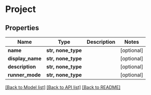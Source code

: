# Project


## Properties
Name | Type | Description | Notes
------------ | ------------- | ------------- | -------------
**name** | **str, none_type** |  | [optional] 
**display_name** | **str, none_type** |  | [optional] 
**description** | **str, none_type** |  | [optional] 
**runner_mode** | **str, none_type** |  | [optional] 

[[Back to Model list]](../README.md#documentation-for-models) [[Back to API list]](../README.md#documentation-for-api-endpoints) [[Back to README]](../README.md)


